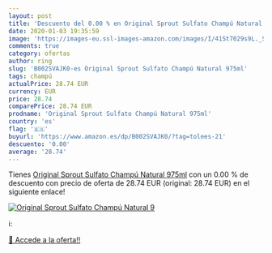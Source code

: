```yaml
---
layout: post
title: 'Descuento del 0.00 % en Original Sprout Sulfato Champú Natural 9'
date: 2020-01-03 19:35:59
image: 'https://images-eu.ssl-images-amazon.com/images/I/41St7029s9L._SL200_.jpg'
comments: true
category: ofertas
author: ring
slug: 'B002SVAJK0-es Original Sprout Sulfato Champú Natural 975ml'
tags: champú
actualPrice: 28.74 EUR
currency: EUR
price: 28.74
comparePrice: 28.74 EUR
prodname: 'Original Sprout Sulfato Champú Natural 975ml'
country: 'es'
flag: '🇪🇸'
buyurl: 'https://www.amazon.es/dp/B002SVAJK0/?tag=tolees-21'
descuento: '0.00'
average: '28.74'
---
```


Tienes [Original Sprout Sulfato Champú Natural 975ml](https://www.amazon.es/dp/B002SVAJK0/?tag=tolees-21) con un 0.00 % de descuento con precio de oferta de 28.74 EUR (original: 28.74 EUR) en el siguiente enlace!

[![Original Sprout Sulfato Champú Natural 9](https://images-eu.ssl-images-amazon.com/images/I/41St7029s9L._SL200_.jpg)](https://www.amazon.es/dp/B002SVAJK0/?tag=tolees-21)

ℹ️:


[🛒 Accede a la oferta!!](https://www.amazon.es/dp/B002SVAJK0/?tag=tolees-21)
